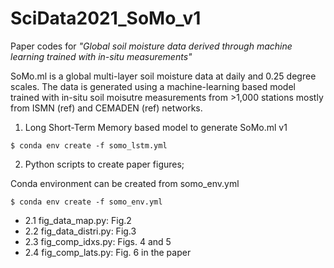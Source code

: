 # SciData2021_SoMo_v1

Paper codes for *"Global soil moisture data derived through machine learning trained with in-situ measurements"*

SoMo.ml is a global multi-layer soil moisture data at daily and 0.25 degree scales. The data is generated using a machine-learning based model trained with in-situ soil moisutre measurements from >1,000 stations mostly from ISMN (ref) and CEMADEN (ref) networks.

1. Long Short-Term Memory based model to generate SoMo.ml v1

```
$ conda env create -f somo_lstm.yml
```

2. Python scripts to create paper figures;

Conda environment can be created from somo_env.yml
```
$ conda env create -f somo_env.yml
```

  - 2.1 fig_data_map.py: Fig.2
  - 2.2 fig_data_distri.py: Fig.3
  - 2.3 fig_comp_idxs.py: Figs. 4 and 5 
  - 2.4 fig_comp_lats.py: Fig. 6 in the paper
